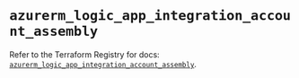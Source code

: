 # `azurerm_logic_app_integration_account_assembly`

Refer to the Terraform Registry for docs: [`azurerm_logic_app_integration_account_assembly`](https://registry.terraform.io/providers/hashicorp/azurerm/4.18.0/docs/resources/logic_app_integration_account_assembly).
